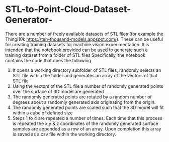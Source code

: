 # STL-to-Point-Cloud-Dataset-Generator-
There are a number of freely available datasets of STL files (for example the Thingi10k https://ten-thousand-models.appspot.com/). These can be useful for creating training datasets for machine vision experimentation. It is intended that the notebook provided can be used to generate such a training dataset from a folder of STL files
Specifically, the notebook contains the code that does the following
1.	It opens a working directory subfolder of STL files, randomly selects an STL file within the folder and generates an array of the vectors of that STL file
2.	Using the vectors of the STL file a number of randomly generated points over the surface of 3D model are generated
3.	The randomly generated points are rotated by a random number of degrees about a randomly generated axis originating from the origin.
4.	The randomly generated points are scaled such that the 3D model will fit within a cube of defined size
5.	Steps 1 to 4 are repeated a number of times. Each time that this process is repeated the x,y & z coordinates of the randomly generated surface samples are appended as a row of an array. Upon completion this array is saved as a csv file within the working directory.

